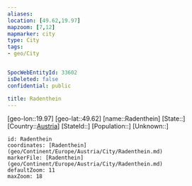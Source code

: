```yaml
---
aliases: 
location: [49.62,19.97]
mapzoom: [7,12] 
mapmarker: city 
type: City
tags:
- geo/City


SpocWebEntityId: 33602
isDeleted: false
confidential: public

title: Radenthein
---
```

[geo-lon::19.97]
[geo-lat::49.62]
[name::Radenthein]
[State::]
[Country::[Austria](geo/Continent/Europe/Austria.md)]
[StateId::]
[Population::]
[Unknown::]


```leaflet
id: Radenthein
coordinates: [Radenthein](geo/Continent/Europe/Austria/City/Radenthein.md)
markerFile: [Radenthein](geo/Continent/Europe/Austria/City/Radenthein.md)
defaultZoom: 11 
maxZoom: 18
```


